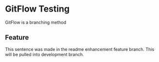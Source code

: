 # GitFlow Testing
GitFlow is a branching method

## Feature
This sentence was made in the readme enhancement feature branch. This will be pulled into development branch.